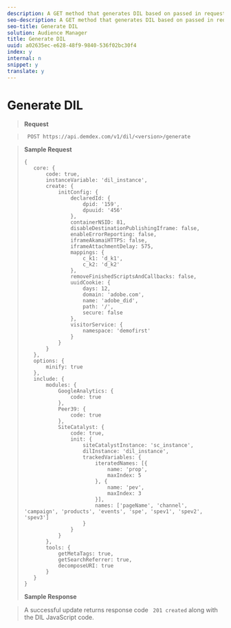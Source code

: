 ```yaml
---
description: A GET method that generates DIL based on passed in request body using the specified version of DIL. If the alias LATEST is used for version in the URL, the latest version of DIL is generated.
seo-description: A GET method that generates DIL based on passed in request body using the specified version of DIL. If the alias LATEST is used for version in the URL, the latest version of DIL is generated.
seo-title: Generate DIL
solution: Audience Manager
title: Generate DIL
uuid: a02635ec-e628-48f9-9840-536f02bc30f4
index: y
internal: n
snippet: y
translate: y
---
```


# Generate DIL


>**Request** 

>` POST https://api.demdex.com/v1/dil/<version>/generate` 

>**Sample Request** 
>
>```
>{ 
>    core: { 
>        code: true, 
>        instanceVariable: 'dil_instance', 
>        create: { 
>            initConfig: { 
>                declaredId: { 
>                    dpid: '159', 
>                    dpuuid: '456' 
>                }, 
>                containerNSID: 81, 
>                disableDestinationPublishingIframe: false, 
>                enableErrorReporting: false, 
>                iframeAkamaiHTTPS: false, 
>                iframeAttachmentDelay: 575, 
>                mappings: { 
>                    c_k1: 'd_k1', 
>                    c_k2: 'd_k2' 
>                }, 
>                removeFinishedScriptsAndCallbacks: false, 
>                uuidCookie: { 
>                    days: 12, 
>                    domain: 'adobe.com', 
>                    name: 'adobe_did', 
>                    path: '/', 
>                    secure: false 
>                }, 
>                visitorService: { 
>                    namespace: 'demofirst' 
>                } 
>            } 
>        } 
>    }, 
>    options: { 
>        minify: true 
>    }, 
>    include: { 
>        modules: { 
>            GoogleAnalytics: { 
>                code: true 
>            }, 
>            Peer39: { 
>                code: true 
>            }, 
>            SiteCatalyst: { 
>                code: true, 
>                init: { 
>                    siteCatalystInstance: 'sc_instance', 
>                    dilInstance: 'dil_instance', 
>                    trackedVariables: { 
>                        iteratedNames: [{ 
>                            name: 'prop', 
>                            maxIndex: 5 
>                        }, { 
>                            name: 'pev', 
>                            maxIndex: 3 
>                        }], 
>                        names: ['pageName', 'channel', 'campaign', 'products', 'events', 'spe', 'spev1', 'spev2', 'spev3'] 
>                    } 
>                } 
>            } 
>        }, 
>        tools: { 
>            getMetaTags: true, 
>            getSearchReferrer: true, 
>            decomposeURI: true 
>        } 
>    } 
>} 
>
>```
>**Sample Response** 

>A successful update returns response code ` 201 created` along with the DIL JavaScript code. 
